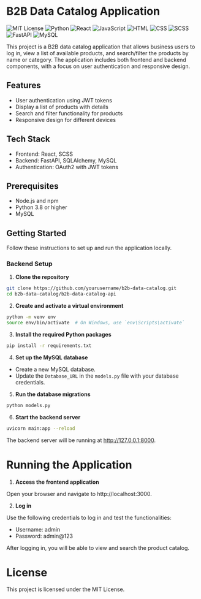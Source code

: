# B2B Data Catalog Application

![MIT License](https://img.shields.io/badge/License-MIT-blue?style=for-the-badge)
![Python](https://img.shields.io/badge/Python-3.8%2B-3776AB?style=for-the-badge&logo=python&logoColor=white)
![React](https://img.shields.io/badge/React-20232A?style=for-the-badge&logo=react&logoColor=61DAFB)
![JavaScript](https://img.shields.io/badge/JavaScript-F7DF1E?style=for-the-badge&logo=javascript&logoColor=black)
![HTML](https://img.shields.io/badge/HTML5-E34F26?style=for-the-badge&logo=html5&logoColor=white)
![CSS](https://img.shields.io/badge/CSS3-1572B6?style=for-the-badge&logo=css3&logoColor=white)
![SCSS](https://img.shields.io/badge/SCSS-CC6699?style=for-the-badge&logo=sass&logoColor=white)
![FastAPI](https://img.shields.io/badge/FastAPI-009688?style=for-the-badge&logo=fastapi&logoColor=white)
![MySQL](https://img.shields.io/badge/MySQL-4479A1?style=for-the-badge&logo=mysql&logoColor=white)




This project is a B2B data catalog application that allows business users to log in, view a list of available products, and search/filter the products by name or category. The application includes both frontend and backend components, with a focus on user authentication and responsive design.

## Features

- User authentication using JWT tokens
- Display a list of products with details
- Search and filter functionality for products
- Responsive design for different devices

## Tech Stack

- Frontend: React, SCSS
- Backend: FastAPI, SQLAlchemy, MySQL
- Authentication: OAuth2 with JWT tokens

## Prerequisites

- Node.js and npm
- Python 3.8 or higher
- MySQL

## Getting Started

Follow these instructions to set up and run the application locally.

### Backend Setup

1. **Clone the repository**

```bash
git clone https://github.com/yourusername/b2b-data-catalog.git
cd b2b-data-catalog/b2b-data-catalog-api
```
2. **Create and activate a virtual environment**
```bash
python -m venv env
source env/bin/activate  # On Windows, use `env\Scripts\activate`
```
3. **Install the required Python packages**
```bash
pip install -r requirements.txt
```
4. **Set up the MySQL database**
- Create a new MySQL database.
- Update the `Database_URL` in the `models.py` file with your database credentials.

5. **Run the database migrations**
```bash
python models.py
```
6. **Start the backend server**
```bash
uvicorn main:app --reload
```
The backend server will be running at http://127.0.0.1:8000.

# Running the Application
1. **Access the frontend application**

Open your browser and navigate to http://localhost:3000.

2. **Log in**

Use the following credentials to log in and test the functionalities:

- Username: admin
- Password: admin@123
  
After logging in, you will be able to view and search the product catalog.

# License
This project is licensed under the MIT License.

